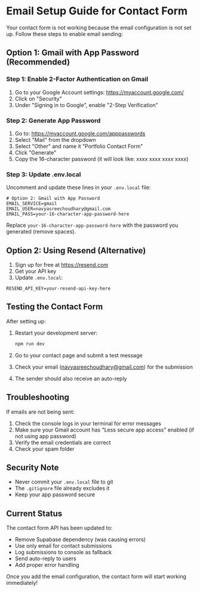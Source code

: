 # Email Setup Guide for Contact Form

Your contact form is not working because the email configuration is not set up. Follow these steps to enable email sending:

## Option 1: Gmail with App Password (Recommended)

### Step 1: Enable 2-Factor Authentication on Gmail
1. Go to your Google Account settings: https://myaccount.google.com/
2. Click on "Security"
3. Under "Signing in to Google", enable "2-Step Verification"

### Step 2: Generate App Password
1. Go to: https://myaccount.google.com/apppasswords
2. Select "Mail" from the dropdown
3. Select "Other" and name it "Portfolio Contact Form"
4. Click "Generate"
5. Copy the 16-character password (it will look like: xxxx xxxx xxxx xxxx)

### Step 3: Update .env.local
Uncomment and update these lines in your `.env.local` file:

```env
# Option 2: Gmail with App Password
EMAIL_SERVICE=gmail
EMAIL_USER=navyasreechoudhary@gmail.com
EMAIL_PASS=your-16-character-app-password-here
```

Replace `your-16-character-app-password-here` with the password you generated (remove spaces).

## Option 2: Using Resend (Alternative)

1. Sign up for free at https://resend.com
2. Get your API key
3. Update `.env.local`:

```env
RESEND_API_KEY=your-resend-api-key-here
```

## Testing the Contact Form

After setting up:

1. Restart your development server:
   ```bash
   npm run dev
   ```

2. Go to your contact page and submit a test message

3. Check your email (navyasreechoudhary@gmail.com) for the submission

4. The sender should also receive an auto-reply

## Troubleshooting

If emails are not being sent:

1. Check the console logs in your terminal for error messages
2. Make sure your Gmail account has "Less secure app access" enabled (if not using app password)
3. Verify the email credentials are correct
4. Check your spam folder

## Security Note

- Never commit your `.env.local` file to git
- The `.gitignore` file already excludes it
- Keep your app password secure

## Current Status

The contact form API has been updated to:
- Remove Supabase dependency (was causing errors)
- Use only email for contact submissions
- Log submissions to console as fallback
- Send auto-reply to users
- Add proper error handling

Once you add the email configuration, the contact form will start working immediately!